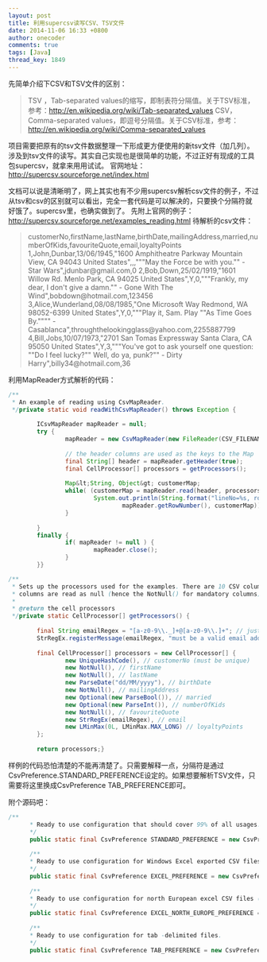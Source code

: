```yaml
---
layout: post
title: 利用supercsv读写CSV、TSV文件
date: 2014-11-06 16:33 +0800
author: onecoder
comments: true
tags: [Java]
thread_key: 1849
---
```

先简单介绍下CSV和TSV文件的区别：
<blockquote>TSV ，Tab-separated values的缩写，即制表符分隔值。关于TSV标准，参考：<a href="http://en.wikipedia.org/wiki/Tab-separated_values">http://en.wikipedia.org/wiki/Tab-separated_values</a>
CSV，Comma-separated values，即逗号分隔值。关于CSV标准，参考：<a href="http://en.wikipedia.org/wiki/Comma-separated_values">http://en.wikipedia.org/wiki/Comma-separated_values</a></blockquote>
项目需要把原有的tsv文件数据整理一下形成更方便使用的新tsv文件（加几列）。涉及到tsv文件的读写。其实自己实现也是很简单的功能，不过正好有现成的工具包supercsv，就拿来用用试试。
官网地址：<a href="http://supercsv.sourceforge.net/index.html">http://supercsv.sourceforge.net/index.html</a>

文档可以说是清晰明了，网上其实也有不少用supercsv解析csv文件的例子，不过从tsv和csv的区别就可以看出，完全一套代码是可以解决的，只要换个分隔符就好饿了。supercsv里，也确实做到了。 先附上官网的例子：<a href="http://supercsv.sourceforge.net/examples_reading.html">http://supercsv.sourceforge.net/examples_reading.html</a>
待解析的csv文件：
<blockquote>customerNo,firstName,lastName,birthDate,mailingAddress,married,numberOfKids,favouriteQuote,email,loyaltyPoints
1,John,Dunbar,13/06/1945,"1600 Amphitheatre Parkway
Mountain View, CA 94043
United States",,,"""May the Force be with you."" - Star Wars",jdunbar@gmail.com,0
2,Bob,Down,25/02/1919,"1601 Willow Rd.
Menlo Park, CA 94025
United States",Y,0,"""Frankly, my dear, I don't give a damn."" - Gone With The Wind",bobdown@hotmail.com,123456
3,Alice,Wunderland,08/08/1985,"One Microsoft Way
Redmond, WA 98052-6399
United States",Y,0,"""Play it, Sam. Play ""As Time Goes By."""" - Casablanca",throughthelookingglass@yahoo.com,2255887799
4,Bill,Jobs,10/07/1973,"2701 San Tomas Expressway
Santa Clara, CA 95050
United States",Y,3,"""You've got to ask yourself one question: ""Do I feel lucky?"" Well, do ya, punk?"" - Dirty Harry",billy34@hotmail.com,36</blockquote>
利用MapReader方式解析的代码：

```java
/**
 * An example of reading using CsvMapReader.
 */private static void readWithCsvMapReader() throws Exception {
        
        ICsvMapReader mapReader = null;
        try {
                mapReader = new CsvMapReader(new FileReader(CSV_FILENAME), CsvPreference.STANDARD_PREFERENCE);
                
                // the header columns are used as the keys to the Map
                final String[] header = mapReader.getHeader(true);
                final CellProcessor[] processors = getProcessors();
                
                Map&lt;String, Object&gt; customerMap;
                while( (customerMap = mapReader.read(header, processors)) != null ) {
                        System.out.println(String.format("lineNo=%s, rowNo=%s, customerMap=%s", mapReader.getLineNumber(),
                                mapReader.getRowNumber(), customerMap));
                }
                
        }
        finally {
                if( mapReader != null ) {
                        mapReader.close();
                }
        }}

/**
 * Sets up the processors used for the examples. There are 10 CSV columns, so 10 processors are defined. Empty
 * columns are read as null (hence the NotNull() for mandatory columns).
 * 
 * @return the cell processors
 */private static CellProcessor[] getProcessors() {
        
        final String emailRegex = "[a-z0-9\\._]+@[a-z0-9\\.]+"; // just an example, not very robust!
        StrRegEx.registerMessage(emailRegex, "must be a valid email address");
        
        final CellProcessor[] processors = new CellProcessor[] { 
                new UniqueHashCode(), // customerNo (must be unique)
                new NotNull(), // firstName
                new NotNull(), // lastName
                new ParseDate("dd/MM/yyyy"), // birthDate
                new NotNull(), // mailingAddress
                new Optional(new ParseBool()), // married
                new Optional(new ParseInt()), // numberOfKids
                new NotNull(), // favouriteQuote
                new StrRegEx(emailRegex), // email
                new LMinMax(0L, LMinMax.MAX_LONG) // loyaltyPoints
        };
        
        return processors;}
```

样例的代码恐怕清楚的不能再清楚了。只需要解释一点，分隔符是通过CsvPreference.STANDARD_PREFERENCE设定的。如果想要解析TSV文件，只需要将这里换成CsvPreference TAB_PREFERENCE即可。

附个源码吧：

```java
/**
      * Ready to use configuration that should cover 99% of all usages.
      */
      public static final CsvPreference STANDARD_PREFERENCE = new CsvPreference.Builder('"' , ',',"\r\n").build();
     
      /**
      * Ready to use configuration for Windows Excel exported CSV files.
      */
      public static final CsvPreference EXCEL_PREFERENCE = new CsvPreference.Builder('"' , ',' , "\n").build();
     
      /**
      * Ready to use configuration for north European excel CSV files (columns are separated by ";" instead of ",")
      */
      public static final CsvPreference EXCEL_NORTH_EUROPE_PREFERENCE = new CsvPreference.Builder('"' , ';' , "\n" ).build();
     
      /**
      * Ready to use configuration for tab -delimited files.
      */
      public static final CsvPreference TAB_PREFERENCE = new CsvPreference.Builder( '"', '\t', "\n").build();
```